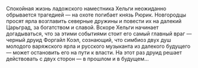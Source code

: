 <!--2016-11-26 21:19:57-->
Спокойная жизнь ладожского наместника Хельги неожиданно обрывается трагедией — на охоте погибает князь Рюрик. Новгородцы просят ярла возглавить северные дружины и повести их на далекий Царьград, за богатством и славой. Вскоре Хельги начинает догадываться, что за этими событиями стоит его самый главный враг — черный друид Форгайл Коэл, сознающий, что симбиоз двух душ молодого варяжского ярла и русского музыканта из далекого будущего — может остановить его на пути к власти. На этот раз друид решает действовать с двух сторон — в прошлом и в будущем…